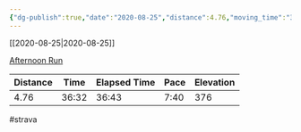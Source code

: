 ```yaml
---
{"dg-publish":true,"date":"2020-08-25","distance":4.76,"moving_time":"36:32","elapsed_time":"36:43","pace":"7:40","total_elevation_gain":376,"url":"https://www.strava.com/activities/4139935708","permalink":"/01-personal/strava/2020-08-25-afternoon-run/","dgPassFrontmatter":true}
---
```



[[2020-08-25\|2020-08-25]]

[Afternoon Run](https://www.strava.com/activities/4139935708)

| Distance | Time  | Elapsed Time | Pace | Elevation |
| -------- | ----- | ------------ | ---- | --------- |
| 4.76     | 36:32 | 36:43        | 7:40 | 376       |




#strava

